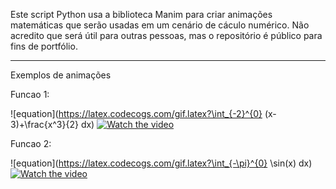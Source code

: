 Este script Python usa a biblioteca Manim para criar animações matemáticas que serão usadas em um cenário de cáculo numérico.
Não acredito que será útil para outras pessoas, mas o repositório é público para fins de portfólio.

---
Exemplos de animações

Funcao 1:

![equation](https://latex.codecogs.com/gif.latex?\int_{-2}^{0} (x-3)+\frac{x^3}{2} dx)
[![Watch the video](https://img.youtube.com/vi/-VVyzy40V2A/maxresdefault.jpg)](https://youtu.be/-VVyzy40V2A)

Funcao 2:

![equation](https://latex.codecogs.com/gif.latex?\int_{-\pi}^{0} \sin(x) dx)
[![Watch the video](https://img.youtube.com/vi/mswnkHxKpao/maxresdefault.jpg)](https://youtu.be/mswnkHxKpao)